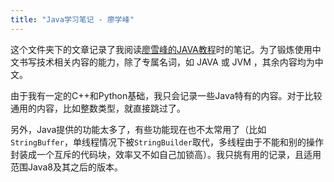 ```yaml
---
title: "Java学习笔记 - 廖学峰"
---
```


这个文件夹下的文章记录了我阅读[廖雪峰的JAVA教程](https://liaoxuefeng.com/books/java/introduction/index.html)时的笔记。为了锻炼使用中文书写技术相关内容的能力，除了专属名词，如 JAVA 或 JVM ，其余内容均为中文。

由于我有一定的C++和Python基础，我只会记录一些Java特有的内容。对于比较通用的内容，比如整数类型，就直接跳过了。

另外，Java提供的功能太多了，有些功能现在也不太常用了（比如`StringBuffer`，单线程情况下被`StringBuilder`取代，多线程由于不能和别的操作封装成一个互斥的代码块，效率又不如自己加锁高）。我只挑有用的记录，且适用范围Java8及其之后的版本。
